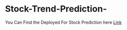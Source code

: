 # Stock-Trend-Prediction-

You Can Find the Deployed For Stock Prediction here [Link](https://share.streamlit.io/manu-gr/stock-trend-prediction-/main/app.py)
